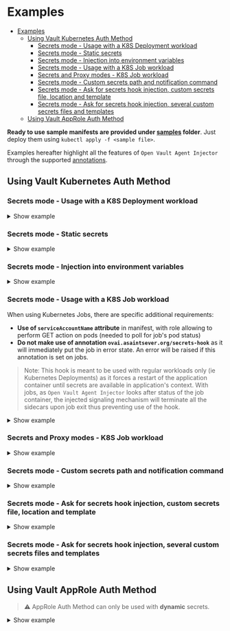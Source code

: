 # Examples

- [Examples](#examples)
  - [Using Vault Kubernetes Auth Method](#using-vault-kubernetes-auth-method)
    - [Secrets mode - Usage with a K8S Deployment workload](#secrets-mode---usage-with-a-k8s-deployment-workload)
    - [Secrets mode - Static secrets](#secrets-mode---static-secrets)
    - [Secrets mode - Injection into environment variables](#secrets-mode---injection-into-environment-variables)
    - [Secrets mode - Usage with a K8S Job workload](#secrets-mode---usage-with-a-k8s-job-workload)
    - [Secrets and Proxy modes - K8S Job workload](#secrets-and-proxy-modes---k8s-job-workload)
    - [Secrets mode - Custom secrets path and notification command](#secrets-mode---custom-secrets-path-and-notification-command)
    - [Secrets mode - Ask for secrets hook injection, custom secrets file, location and template](#secrets-mode---ask-for-secrets-hook-injection-custom-secrets-file-location-and-template)
    - [Secrets mode - Ask for secrets hook injection, several custom secrets files and templates](#secrets-mode---ask-for-secrets-hook-injection-several-custom-secrets-files-and-templates)
  - [Using Vault AppRole Auth Method](#using-vault-approle-auth-method)

**Ready to use sample manifests are provided under [samples](../samples) folder**. Just deploy them using `kubectl apply -f <sample file>`.

Examples hereafter highlight all the features of `Open Vault Agent Injector` through the supported [annotations](Usage.md#annotations).

## Using Vault Kubernetes Auth Method

### Secrets mode - Usage with a K8S Deployment workload

<details>
<summary>
Show example
</summary>

Only mandatory annotation to ask for Vault Agent injection is `ovai.asaintsever.org/inject`.

It means that, with the provided manifest below:

- Vault authentication done using role `test-app-1` (value of `com.ovai.application` label)
- secrets fetched from Vault's path `secret/test-app-1/test-app-1-svc` using default template
- secrets to be stored into `/opt/ovai/secrets/secrets.properties`

```yaml
apiVersion: apps/v1
kind: Deployment
metadata:
  name: example-1
spec:
  replicas: 1
  selector:
    matchLabels:
      com.ovai.application: test-app-1
      com.ovai.service: test-app-1-svc
  template:
    metadata:
      annotations:
        ovai.asaintsever.org/inject: "true"
      labels:
        com.ovai.application: test-app-1
        com.ovai.service: test-app-1-svc
    spec:
      serviceAccountName: ...
      containers:
        - name: ...
          image: ...
          ...
```
</details>

### Secrets mode - Static secrets

<details>
<summary>
Show example
</summary>

With the provided manifest below:

- Vault authentication done using role `test-app-1` (value of `com.ovai.application` label)
- secrets fetched from Vault's path `secret/test-app-1/test-app-1-svc` using default template
- secrets to be stored into `/opt/ovai/secrets/secrets.properties`
- as we specified *static* for `ovai.asaintsever.org/secrets-type`, the secrets **will not be refreshed** but fetched only once

```yaml
apiVersion: apps/v1
kind: Deployment
metadata:
  name: example-1
spec:
  replicas: 1
  selector:
    matchLabels:
      com.ovai.application: test-app-1
      com.ovai.service: test-app-1-svc
  template:
    metadata:
      annotations:
        ovai.asaintsever.org/inject: "true"
        ovai.asaintsever.org/secrets-type: "static" # static secrets
      labels:
        com.ovai.application: test-app-1
        com.ovai.service: test-app-1-svc
    spec:
      serviceAccountName: ...
      containers:
        - name: ...
          image: ...
          ...
```
</details>

### Secrets mode - Injection into environment variables

<details>
<summary>
Show example
</summary>

With the provided manifest below:

- Vault authentication done using role `test-app-1` (value of `com.ovai.application` label)
- secrets fetched from Vault's path `secret/test-app-1/test-app-1-svc` using default template
- secrets to be injected into environment values named after secret keys

> Note: you **must** set an explicit `command` attribute on containers (even if your image already defines a default ENTRYPOINT/CMD directive) to let the injector determine the process to be run once secrets are mounted as environment variables.

```yaml
apiVersion: apps/v1
kind: Deployment
metadata:
  name: example-1
spec:
  replicas: 1
  selector:
    matchLabels:
      com.ovai.application: test-app-1
      com.ovai.service: test-app-1-svc
  template:
    metadata:
      annotations:
        ovai.asaintsever.org/inject: "true"
        ovai.asaintsever.org/secrets-injection-method: "env"  # Secrets from env vars
        ovai.asaintsever.org/secrets-type: "static" # env vars injection only support static secrets
      labels:
        com.ovai.application: test-app-1
        com.ovai.service: test-app-1-svc
    spec:
      serviceAccountName: ...
      containers:
        - name: ...
          image: ...
          command: ...
          ...
```

Refer to [samples](../samples) folder for complete examples.

</details>

### Secrets mode - Usage with a K8S Job workload

When using Kubernetes Jobs, there are specific additional requirements:

- **Use of `serviceAccountName` attribute** in manifest, with role allowing to perform GET action on pods (needed to poll for job's pod status)
- **Do not make use of annotation `ovai.asaintsever.org/secrets-hook`** as it will immediately put the job in error state. An error will be raised if this annotation is set on jobs.

> Note: This hook is meant to be used with regular workloads only (ie Kubernetes Deployments) as it forces a restart of the application container until secrets are available in application's context. With jobs, as `Open Vault Agent Injector` looks after status of the job container, the injected signaling mechanism will terminate all the sidecars upon job exit thus preventing use of the hook.

<details>
<summary>
Show example
</summary>

When submitting a job, use annotation `ovai.asaintsever.org/mode` and set value to `job`.

The service account used to run the job should at least have the following permissions:

```yaml
apiVersion: v1
kind: ServiceAccount
metadata:
  name: job-sa
  namespace: default
---
kind: Role
apiVersion: rbac.authorization.k8s.io/v1
metadata:
  name: job-pod-status
rules:
  - apiGroups: [""]
    resources: ["pods"]
    verbs: ["get"]
---
kind: RoleBinding
apiVersion: rbac.authorization.k8s.io/v1
metadata:
  name: job-pod-status
subjects:
  - kind: ServiceAccount
    name: job-sa
roleRef:
  apiGroup: rbac.authorization.k8s.io
  kind: Role
  name: job-pod-status
```

Last point is to make sure your job is waiting for availability of secrets file(s) before starting as it can take a couple of seconds before secrets are fetched from the Vault server. A simple polling loop is provided in the sample below.

```yaml
apiVersion: batch/v1
kind: Job
metadata:
  name: example-2
  namespace: default
spec:
  backoffLimit: 1
  template:
    metadata:
      annotations:
        ovai.asaintsever.org/inject: "true"
        ovai.asaintsever.org/mode: "job"
      labels:
        com.ovai.application: test
        com.ovai.service: test-app-svc
    spec:
      restartPolicy: Never
      serviceAccountName: job-sa
      containers:
        - name: test-app-1-job-container
          image: busybox:1.28
          command:
            - "sh"
            - "-c"
            - |
              while true; do
                echo "Wait for secrets file before running job..."
                if [ -f "/opt/ovai/secrets/secrets.properties" ]; then
                  echo "Secrets available"
                  break
                fi
                sleep 2
              done
              echo "Job started"
              (...)
              exit_code=$?
              echo "Job stopped"
              exit $exit_code
```
</details>

### Secrets and Proxy modes - K8S Job workload

<details>
<summary>
Show example
</summary>

This sample demonstrates how to enable the proxy mode in addition to the secrets mode used in previous samples. We are here again using a Kubernetes job so we reuse the dedicated service account.

Key annotation to use is `ovai.asaintsever.org/mode` to let `Open Vault Agent Injector` knows that proxy mode must be enabled. Optional `ovai.asaintsever.org/proxy-port` annotation can be handy if default proxy port has to be customized.

Once enabled, your application container can directly interact with the Vault server by sending requests to the injected Vault Agent sidecar that now also acts as a proxy handling authentication with the server. The proxy is available at `http://127.0.0.1:<proxy port>`.

```yaml
apiVersion: v1
kind: ServiceAccount
metadata:
  name: job-sa
  namespace: default
---
kind: Role
apiVersion: rbac.authorization.k8s.io/v1
metadata:
  name: job-pod-status
rules:
  - apiGroups: [""]
    resources: ["pods"]
    verbs: ["get"]
---
kind: RoleBinding
apiVersion: rbac.authorization.k8s.io/v1
metadata:
  name: job-pod-status
subjects:
  - kind: ServiceAccount
    name: job-sa
roleRef:
  apiGroup: rbac.authorization.k8s.io
  kind: Role
  name: job-pod-status
---
apiVersion: batch/v1
kind: Job
metadata:
  name: example-3
  namespace: default
spec:
  backoffLimit: 1
  template:
    metadata:
      annotations:
        ovai.asaintsever.org/inject: "true"
        ovai.asaintsever.org/mode: "secrets,proxy,job"  # Enable 'secrets', 'proxy' and 'job' modes
        ovai.asaintsever.org/proxy-port: "9999"     # Optional: override default proxy port value (8200)
      labels:
        com.ovai.application: test
        com.ovai.service: test-app-svc
    spec:
      restartPolicy: Never
      serviceAccountName: job-sa
      containers:
        - name: ...
          image: ...
          command:
            - "sh"
            - "-c"
            - |
              set -e
              while true; do
                echo "Wait for secrets file before running job..."
                if [ -f "/opt/ovai/secrets/secrets.properties" ]; then
                  echo "Secrets available"
                  break
                fi
                sleep 2
              done
              echo "Job started"
              (...)

              # Vault server can be reached through the local Vault Agent sidecar acting as a proxy
              # You don't need to deal with authentication or the Vault token: Vault Agent proxy is in charge.
              curl [...] http://127.0.0.1:9999/<Vault API endpoint to use>

              (...)
              echo "Job stopped"
```
</details>

### Secrets mode - Custom secrets path and notification command

<details>
<summary>
Show example
</summary>

Several optional annotations to end up with:

- Vault authentication using role `test-app-4` (value of `com.ovai.application` label)
- secrets fetched from Vault's path `secret/test-app-4-svc` using default template
- secrets to be stored into `/opt/app/secrets.properties`
- secrets changes trigger notification command `curl localhost:8888/actuator/refresh -d {} -H 'Content-Type: application/json'`

```yaml
apiVersion: apps/v1
kind: Deployment
metadata:
  name: example-4
spec:
  replicas: 1
  selector:
    matchLabels:
      com.ovai.application: test-app-4
      com.ovai.service: test-app-4-svc
  template:
    metadata:
      annotations:
        ovai.asaintsever.org/inject: "true"
        ovai.asaintsever.org/secrets-path: "secret/test-app-4-svc"
        ovai.asaintsever.org/notify: "curl localhost:8888/actuator/refresh -d {} -H 'Content-Type: application/json'"
      labels:
        com.ovai.application: test-app-4
        com.ovai.service: test-app-4-svc
    spec:
      serviceAccountName: ...
      containers:
        - name: ...
          image: ...
          ...
          volumeMounts:
            - name: secrets
              mountPath: /opt/app
      volumes:
        - name: secrets
          emptyDir:
            medium: Memory
```
</details>

### Secrets mode - Ask for secrets hook injection, custom secrets file, location and template

<details>
<summary>
Show example
</summary>

Several optional annotations to end up with:

- Vault authentication using role `test-app-6` (value of `com.ovai.application` label)
- hook injected in application's container(s) to wait for secrets file availability
- secrets fetched from Vault's path `aws/creds/test-app-6` using **one custom template**
- secrets to be stored into `/custom-folder/creds.properties`

<!-- {% raw %} -->
```yaml
apiVersion: apps/v1
kind: Deployment
metadata:
  name: example-5
spec:
  replicas: 1
  selector:
    matchLabels:
      com.ovai.application: test-app-6
      com.ovai.service: test-app-6-svc
  template:
    metadata:
      annotations:
        ovai.asaintsever.org/inject: "true"
        ovai.asaintsever.org/secrets-hook: "true"
        ovai.asaintsever.org/secrets-destination: "creds.properties"
        ovai.asaintsever.org/secrets-template: |
          {{ with secret "aws/creds/test-app-6" }}
          {{ if .Data.access_key }}
          test-app-6.s3.credentials.accessKey={{ .Data.access_key }}
          {{ end }}
          {{ if .Data.secret_key }}
          test-app-6.s3.credentials.secret={{ .Data.secret_key }}
          {{ end }}
          {{ end }}
      labels:
        com.ovai.application: test-app-6
        com.ovai.service: test-app-6-svc
    spec:
      serviceAccountName: ...
      containers:
        - name: ...
          image: ...
          ...
          volumeMounts:
            - name: secrets
              mountPath: /custom-folder
      volumes:
        - name: secrets
          emptyDir:
            medium: Memory
```
<!-- {% endraw %}) -->
</details>

### Secrets mode - Ask for secrets hook injection, several custom secrets files and templates

<details>
<summary>
Show example
</summary>

Several optional annotations to end up with:

- Vault authentication using role `test-app-2` (value of `com.ovai.application` label)
- hook injected in application's container(s) to wait for secrets file availability
- secrets fetched from Vault's path `secret/test-app-2/test-app-2-svc` using **several custom templates** (use `---` as separation between them)
- secrets to be stored into `/opt/ovai/secrets/secrets.properties` (using first template) and `/opt/ovai/secrets/secrets2.properties` (using second template)

<!-- {% raw %} -->
```yaml
apiVersion: apps/v1
kind: Deployment
metadata:
  name: example-6
spec:
  replicas: 1
  selector:
    matchLabels:
      com.ovai.application: test-app-2
      com.ovai.service: test-app-2-svc
  template:
    metadata:
      annotations:
        ovai.asaintsever.org/inject: "true"
        ovai.asaintsever.org/secrets-hook: "true"
        ovai.asaintsever.org/secrets-destination: "secrets.properties,secrets2.properties"
        ovai.asaintsever.org/secrets-template: |
          {{ with secret "secret/test-app-2/test-app-2-svc" }}
          {{ if .Data.SECRET1 }}
          my_custom_key_name1={{ .Data.SECRET1 }}
          {{ end }}
          {{ end }}
          ---
          {{ with secret "secret/test-app-2/test-app-2-svc" }}
          {{ if .Data.SECRET2 }}
          my_custom_key_name2={{ .Data.SECRET2 }}
          {{ end }}
          {{ end }}
      labels:
        com.ovai.application: test-app-2
        com.ovai.service: test-app-2-svc
    spec:
      serviceAccountName: ...
      containers:
        - name: ...
          image: ...
          ...
```
<!-- {% endraw %}) -->
</details>

## Using Vault AppRole Auth Method

> ⚠️ AppRole Auth Method can only be used with **dynamic** secrets.

<details>
<summary>
Show example
</summary>

- Ask Open Vault Agent Injector to use Vault authentication method `approle` (instead of the default which is `kubernetes`)
- Vault AppRole requires info stored into 2 files (containing role id and secret id) that have to be provided to Open Vault Agent Injector: in the sample below this is done via an init container (replace placeholders \<ROLE ID from Vault\> and \<SECRET ID from Vault\> by values generated by Vault server using commands `vault read auth/approle/role/test/role-id` and `vault write -f auth/approle/role/test/secret-id`)

```yaml
apiVersion: apps/v1
kind: Deployment
metadata:
  name: example-7
  namespace: default
spec:
  replicas: 1
  selector:
    matchLabels:
      com.ovai.application: test
      com.ovai.service: test-app-svc
  template:
    metadata:
      annotations:
        ovai.asaintsever.org/inject: "true"
        ovai.asaintsever.org/auth: "approle"
      labels:
        com.ovai.application: test
        com.ovai.service: test-app-svc
    spec:
      serviceAccountName: default
      initContainers:
        - name: test-app-8-container-init
          image: busybox:1.28
          command:
            - "sh"
            - "-c"
            - |
              echo "<ROLE ID from Vault>" > /opt/ovai/secrets/approle_roleid
              echo "<SECRET ID from Vault>" > /opt/ovai/secrets/approle_secretid
          volumeMounts:
            - name: secrets
              mountPath: /opt/ovai/secrets
      containers:
        - name: test-app-8-container
          image: busybox:1.28
          command:
            - "sh"
            - "-c"
            - >
              while true;do echo "My secrets are: $(cat /opt/ovai/secrets/secrets.properties)"; sleep 5; done
```
</details>
